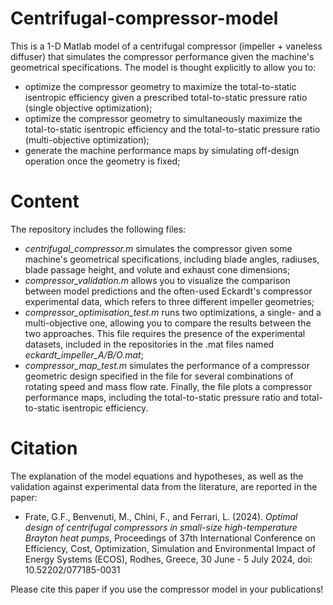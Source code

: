 # Centrifugal-compressor-model
This is a 1-D Matlab model of a centrifugal compressor (impeller + vaneless diffuser) that simulates the compressor performance given the machine's geometrical specifications.
The model is thought explicitly to allow you to:
- optimize the compressor geometry to maximize the total-to-static isentropic efficiency given a prescribed total-to-static pressure ratio (single objective optimization);
- optimize the compressor geometry to simultaneously maximize the total-to-static isentropic efficiency and the total-to-static pressure ratio (multi-objective optimization);
- generate the machine performance maps by simulating off-design operation once the geometry is fixed;

# Content
The repository includes the following files:
- _centrifugal_compressor.m_ simulates the compressor given some machine's geometrical specifications, including blade angles, radiuses, blade passage height, and volute and exhaust cone dimensions;
- _compressor_validation.m_ allows you to visualize the comparison between model predictions and the often-used Eckardt's compressor experimental data, which refers to three different impeller geometries;
- _compressor_optimisation_test.m_ runs two optimizations, a single- and a multi-objective one, allowing you to compare the results between the two approaches. This file requires the presence of the experimental datasets, included in the repositories in the .mat files named _eckardt_impeller_A/B/O.mat_;
- _compressor_map_test.m_ simulates the performance of a compressor geometric design specified in the file for several combinations of rotating speed and mass flow rate. Finally, the file plots a compressor performance maps, including the total-to-static pressure ratio and total-to-static isentropic efficiency.

# Citation
The explanation of the model equations and hypotheses, as well as the validation against experimental data from the literature, are reported in the paper:

- Frate, G.F., Benvenuti, M., Chini, F., and Ferrari, L. (2024). _Optimal design of centrifugal compressors in small-size high-temperature Brayton heat pumps_, Proceedings of 37th International Conference on
Efficiency, Cost, Optimization, Simulation and Environmental Impact of Energy Systems (ECOS), Rodhes, Greece, 30 June - 5 July 2024, doi: 10.52202/077185-0031

Please cite this paper if you use the compressor model in your publications!




